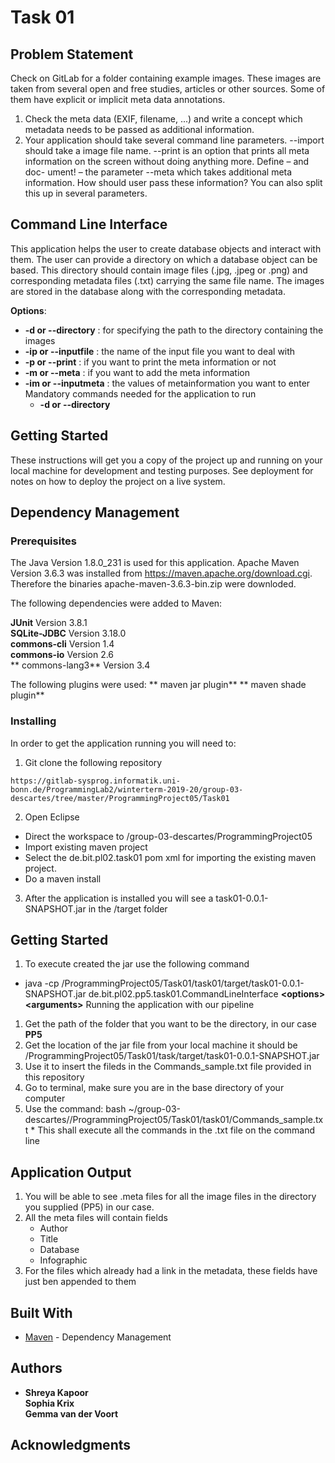 <H1> Task 01 </H1> 

## Problem Statement
Check on GitLab for a folder containing example images. These images are taken
from several open and free studies, articles or other sources. Some of them have explicit or implicit meta data annotations.<br> 
1. Check the meta data (EXIF, filename, ...) and write a concept which metadata needs to be passed as additional information. <br> 
2. Your application should take several command line parameters. --import should take a image file name. --print is an option that prints all meta information on the screen without doing anything more. Define – and doc- ument! – the parameter --meta which takes additional meta information. How should user pass these information? You can also split this up in several parameters. <br> 


## Command Line Interface

This application helps the user to create database objects and interact with them. The user can provide a directory on which a database object can be based. This directory should contain image files (.jpg, .jpeg or .png) and corresponding metadata files (.txt) carrying the same file name. The images are stored in the database along with the corresponding metadata.

**Options**:  
*   <B>    -d or --directory</B>   : for specifying the path to the directory containing the images <br>
*   <B>    -ip or --inputfile</B>  : the name of the input file you want to deal with <br>  
*   <B>    -p or --print</B>       : if you want to print the meta information or not <br>  
*   <B>    -m or --meta</B>        : if you want to add the meta information <br> 
*   <B>    -im or --inputmeta</B>  : the values of metainformation you want to enter <br>
 Mandatory commands needed for the application to run <br>     
    *   <B>    -d or --directory</B> <br>


## Getting Started

These instructions will get you a copy of the project up and running on your local machine for development and testing purposes. See deployment for notes on how to deploy the project on a live system.

## Dependency Management

### Prerequisites

The Java Version 1.8.0_231 is used for this application. Apache Maven Version 3.6.3  was installed from https://maven.apache.org/download.cgi. Therefore the binaries apache-maven-3.6.3-bin.zip were downloded.

The following dependencies were added to Maven:

**JUnit** 		Version 3.8.1   
**SQLite-JDBC** 	Version 3.18.0   
**commons-cli**	Version 1.4   
**commons-io**	Version 2.6   
** commons-lang3** Version 3.4

The following plugins were used: 
** maven jar plugin** 
** maven shade plugin** 



### Installing

In order to get the application running you will need to: 
1. Git clone the following repository 
```
https://gitlab-sysprog.informatik.uni-bonn.de/ProgrammingLab2/winterterm-2019-20/group-03-descartes/tree/master/ProgrammingProject05/Task01
```
2.  Open Eclipse 
*  Direct the workspace to /group-03-descartes/ProgrammingProject05
*  Import existing maven project
*  Select the de.bit.pl02.task01 pom xml for importing the existing maven project. 
*  Do a maven install 
3. After the application is installed you will see a task01-0.0.1-SNAPSHOT.jar in the /target folder
  
  ## Getting Started
  1. To execute created the jar use the following command
  *  java -cp <Path to Programming Project>/ProgrammingProject05/Task01/task01/target/task01-0.0.1-SNAPSHOT.jar  de.bit.pl02.pp5.task01.CommandLineInterface __\<options>__ __\<arguments>__
  Running the application with our pipeline
  1. Get the path of the folder that you want to be the directory, in our case <B> PP5 </B>
  2. Get the location of the jar file from your local machine it should be /ProgrammingProject05/Task01/task/target/task01-0.0.1-SNAPSHOT.jar
  3. Use it to insert the fileds in the Commands_sample.txt file provided in this repository 
  4. Go to terminal, make sure you are in the base directory of your computer 
  5. Use the command: bash ~/group-03-descartes//ProgrammingProject05/Task01/task01/Commands_sample.txt 
    * This shall execute all the commands in the .txt file on the command line
    
    
## Application Output 
1. You will be able to see .meta files for all the image files in the directory you supplied (PP5) in our case. 
2. All the meta files will contain fields
    * Author 
    * Title 
    * Database 
    * Infographic 
3. For the files which already had a link in the metadata, these fields have just ben appended to them



## Built With

* [Maven](https://maven.apache.org/) - Dependency Management

## Authors

* **Shreya Kapoor**   
**Sophia Krix**   
**Gemma van der Voort**   

## Acknowledgments




